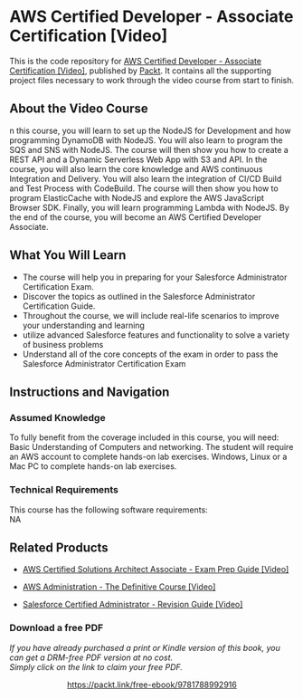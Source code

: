 # AWS Certified Developer - Associate Certification [Video]
This is the code repository for [AWS Certified Developer - Associate Certification [Video]](https://www.packtpub.com/business/salesforce-certified-administrator-revision-guide-video?utm_source=github&utm_medium=repository&utm_campaign=9781838550813), published by [Packt](https://www.packtpub.com/?utm_source=github). It contains all the supporting project files necessary to work through the video course from start to finish.
## About the Video Course
n this course, you will learn to set up the NodeJS for Development and how programming DynamoDB with NodeJS. You will also learn to program the SQS and SNS with NodeJS. The course will then show you how to create a REST API and a Dynamic Serverless Web App with S3 and API. In the course, you will also learn the core knowledge and AWS continuous Integration and Delivery. You will also learn the integration of CI/CD Build and Test Process with CodeBuild. The course will then show you how to program ElasticCache with NodeJS and explore the AWS JavaScript Browser SDK. Finally, you will learn programming Lambda with NodeJS. By the end of the course, you will become an AWS Certified Developer Associate.

<H2>What You Will Learn</H2>
<DIV class=book-info-will-learn-text>
<UL>
<LI>The course will help you in preparing for your Salesforce Administrator Certification Exam. 
<LI>Discover the topics as outlined in the Salesforce Administrator Certification Guide. 
<LI>Throughout the course, we will include real-life scenarios to improve your understanding and learning 
<LI>utilize advanced Salesforce features and functionality to solve a variety of business problems 
<LI>Understand all of the core concepts of the exam in order to pass the Salesforce Administrator Certification Exam </LI></UL></DIV>

## Instructions and Navigation
### Assumed Knowledge
To fully benefit from the coverage included in this course, you will need:<br/>
Basic Understanding of Computers and networking. The student will require an AWS account to complete hands-on lab exercises. Windows, Linux or a Mac PC to complete hands-on lab exercises.
### Technical Requirements
This course has the following software requirements:<br/>
NA

## Related Products
* [AWS Certified Solutions Architect Associate - Exam Prep Guide [Video]](https://www.packtpub.com/business/salesforce-certified-administrator-revision-guide-video?utm_source=github&utm_medium=repository&utm_campaign=9781838550813)

* [AWS Administration - The Definitive Course [Video]](https://www.packtpub.com/business/salesforce-certified-administrator-revision-guide-video?utm_source=github&utm_medium=repository&utm_campaign=9781838550813)

* [Salesforce Certified Administrator - Revision Guide [Video]](https://www.packtpub.com/business/salesforce-certified-administrator-revision-guide-video?utm_source=github&utm_medium=repository&utm_campaign=9781838550813)

### Download a free PDF

 <i>If you have already purchased a print or Kindle version of this book, you can get a DRM-free PDF version at no cost.<br>Simply click on the link to claim your free PDF.</i>
<p align="center"> <a href="https://packt.link/free-ebook/9781788992916">https://packt.link/free-ebook/9781788992916 </a> </p>